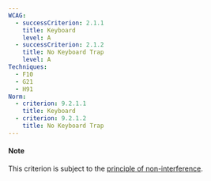 ```yaml
---
WCAG:
  - successCriterion: 2.1.1
    title: Keyboard
    level: A
  - successCriterion: 2.1.2
    title: No Keyboard Trap
    level: A
Techniques:
  - F10
  - G21
  - H91
Norm:
  - criterion: 9.2.1.1
    title: Keyboard
  - criterion: 9.2.1.2
    title: No Keyboard Trap
---
```


#### Note

This criterion is subject to the [principle of non-interference](../obligations.html#non-interference-principle).
